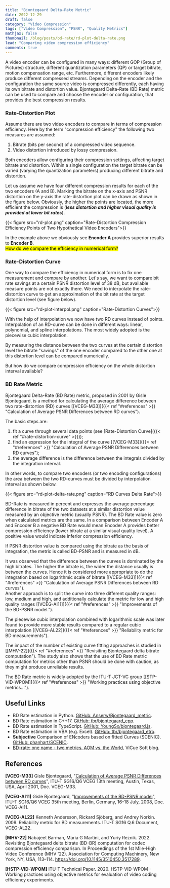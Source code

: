 ```yaml
---
title: "Bjontegaard Delta-Rate Metric"
date: 2022-12-29
draft: false
category: "Video Compression"
tags: ["Video Compression", "PSNR", "Quality Metrics"]
mathjax: false
thumbnail: /blog/posts/bd-rate/rd-plot-delta-rate.png
lead: "Comparing video compression efficiency"
comments: true
---
```


A video encoder can be configured in many ways: different GOP (Group of Pictures) structure,
different quantization parameters (QP) or target bitrate,
motion compensation range, etc. Furthermore, different encoders likely produce different compressed streams.
Depending on the encoder and the configuration the same source video is compressed differently, each having its own bitrate and distortion value.
Bjontegaard Delta-Rate (BD Rate) metric can be used to compare and choose the encoder or configuration, that provides the best compression results.

<!--more-->

### Rate-Distortion Plot

Assume there are two video encoders to compare in terms of compression efficiency.
Here by the term "compression efficiency" the following two measures are assumed:

1. Bitrate (bits per second) of a compressed video sequence.
2. Video distortion introduced by lossy compression.

Both encoders allow configuring their compression settings, affecting
target bitrate and distortion.
Within a single configuration the target bitrate can be varied (varying the quantization parameters)
producing different bitrate and distortion.

Let us assume we have four different compression results for each of the two encoders (A and B).
Marking the bitrate on the x-axis and PSNR distortion on the y-axis the rate-distortion plot can be drawn
as shown in the figure below.
Obviously, the higher the points are located, the more efficient the compression
is (***less distortion and higher visual quality is provided at lower bit rates***).

{{< figure src="rd-plot.png" caption="Rate-Distortion Compression Efficiency Points of Two Hypothetical Video Encoders">}}

In the example above we obviously see **Encoder A**
provides superior results to **Encoder B**.  
<mark>How do we compare the efficiency in numerical form?</mark>

### Rate-Distortion Curve

One way to compare the efficiency in numerical form is to fix one measurement and compare by another.
Let's say, we want to compare bit rate savings at a certain PSNR distortion level
of 38 dB, but available measure points are not exactly there.
We need to interpolate the rate-distortion curve to get an approximation
of the bit rate at the target distortion level (see figure below).

{{< figure src="rd-plot-interpol.png" caption="Rate-Distortion Curves">}}

With the help of interpolation we now have two RD curves instead of points.
Interpolation of an RD-curve can be done in different ways: linear, polynomial,
and spline interpolations. The most widely adopted is the piecewise cubic interpolation.

By measuring the distance between the two curves at the certain distortion level
the bitrate "savings" of the one encoder compared to the other one at this distortion level can be compared numerically.

But how do we compare compression efficiency on the whole distortion interval
available?

### BD Rate Metric

Bjontegaard Delta-Rate (BD Rate) metric, proposed in 2001 by Gisle Bjontegaard, is a method for calculating
the average difference between two rate-distortion (RD) curves
[[VCEG-M33]]({{< ref "#references" >}} "Calculation of Average PSNR Differences between RD curves").

The basic steps are:

1. fit a curve through several data points (see [Rate-Distortion Curve]({{< ref "#rate-distortion-curve" >}}));
2. find an expression for the integral of the curve [[VCEG-M33]]({{< ref "#references" >}} "Calculation of Average PSNR Differences between RD curves");
3. the average difference is the difference between the integrals divided by the integration interval.

In other words, to compare two encoders (or two encoding configurations) the
area between the two RD-curves must be divided by interpolation interval as shown below.

{{< figure src="rd-plot-delta-rate.png" caption="RD Curves Delta Rate">}}

BD-Rate is measured in percent and expresses the average percentage difference in bitrate of the two datasets
at a similar distortion value measured by an objective metric (usually PSNR).
The BD Rate value is zero when calculated metrics are the same.
In a comparison between Encoder A and Encoder B a negative BD Rate would mean Encoder A provides better
compression efficiency (lower bitrate at a similar visual quality level).
A positive value would indicate inferior compression efficiency.

If PSNR distortion value is compared using the bitrate as the basis of integration,
the metric is called BD-PSNR and is measured in dB.

It was observed that the difference between the curves is dominated by the high bitrates.
The higher the bitrate is, the wider the distance usually is between the curves.
Hence it is considered more appropriate to do the integration based on logarithmic scale of bitrate
[[VCEG-M33]]({{< ref "#references" >}} "Calculation of Average PSNR Differences between RD curves").  
Another approach is to split the curve into three different quality ranges: low, medium and high,
and additionally calculate the metric for low and high quality ranges
[[VCEG-AI11\]]({{< ref "#references" >}} "Improvements of the BD-PSNR model.").

The piecewise cubic interpolation combined with logarithmic scale was later found to provide
more stable results compared to a regular cubic interpolation
[[VCEG-AL22]]({{< ref "#references" >}} "Reliability metric for BD measurements").

The impact of the number of existing curve fitting approaches is studied in
[[MHV-22]]({{< ref "#references" >}} "Revisiting Bjontegaard delta bitrate computation").
The study also shows that the use of BD Rate metric computation
for metrics other than PSNR should be done with caution, as they might
produce unreliable results.

The BD Rate metric is widely adopted by the ITU-T JCT-VC group
[[STP-VID-WPOM]]({{< ref "#references" >}} "Working practices using objective metrics...").

## Useful Links

- BD Rate estimation in Python. [GitHub: Anserw/Bjontegaard_metric](https://github.com/Anserw/Bjontegaard_metric).
- BD Rate estimation in C++17. [GitHub: tbr/bjontegaard_cpp](https://github.com/tbr/bjontegaard_cpp).
- BD Rate estimation in TypeScript. [GitHub: YoungSx/bjontegaard.js](https://github.com/YoungSx/bjontegaard.js).
- BD Rate estimation in VBA (e.g. Excel). [GitHub: tbr/bjontegaard_etro](https://github.com/tbr/bjontegaard_etro).
- **Subjective** Comparison of ENcoders based on fItted Curves (SCENIC). [GitHub: phanhart/SCENIC](https://github.com/phanhart/SCENIC).
- [BD-rate: one name - two metrics. AOM vs. the World.](https://vicuesoft.com/blog/titles/bd_rate_one_name_two_metrics/) ViCue Soft blog.

## References

**\[VCEG-M33\]** Gisle Bjontegaard, "[Calculation of Average PSNR Differences between RD curves](https://www.itu.int/wftp3/av-arch/video-site/0104_Aus/VCEG-M33.doc)", ITU-T SG16/Q6 VCEG 13th meeting, Austin, Texas, USA, April 2001, Doc. VCEG-M33.

**\[VCEG-AI11\]** Gisle Bjontegaard, "[Improvements of the BD-PSNR model](http://wftp3.itu.int/av-arch/video-site/0807_Ber/)", ITU-T SG16/Q6 VCEG 35th meeting, Berlin, Germany, 16–18 July, 2008, Doc. VCEG-AI11.

**\[VCEG-AL22\]** Kenneth Andersson, Rickard Sjöberg, and Andrey Norkin. 2009. Reliability metric
for BD measurements. ITU-T SG16 Q.6 Document, VCEG-AL22.

**\[MHV-22\]** Nabajeet Barman, Maria G Martini, and Yuriy Reznik. 2022. Revisiting Bjontegaard delta bitrate (BD-BR) computation
for codec compression efficiency comparison. In Proceedings of the 1st Mile-High Video Conference (MHV '22).
Association for Computing Machinery, New York, NY, USA, 113–114. https://doi.org/10.1145/3510450.3517289.

**\[HSTP-VID-WPOM\]** ITU-T Technical Paper. 2020. HSTP-VID-WPOM - Working practices using
objective metrics for evaluation of video coding efficiency experiments.

